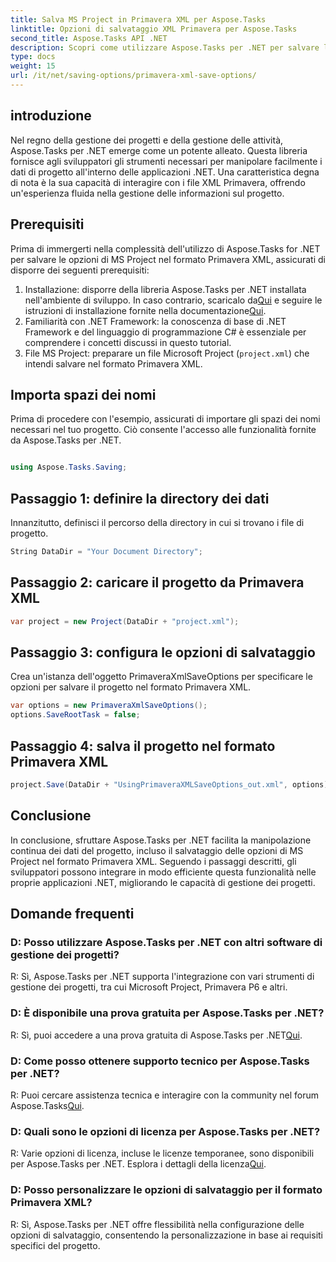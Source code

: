 ```yaml
---
title: Salva MS Project in Primavera XML per Aspose.Tasks
linktitle: Opzioni di salvataggio XML Primavera per Aspose.Tasks
second_title: Aspose.Tasks API .NET
description: Scopri come utilizzare Aspose.Tasks per .NET per salvare le opzioni di MS Project nel formato Primavera XML. Migliora facilmente le capacità di gestione dei progetti.
type: docs
weight: 15
url: /it/net/saving-options/primavera-xml-save-options/
---
```

## introduzione
Nel regno della gestione dei progetti e della gestione delle attività, Aspose.Tasks per .NET emerge come un potente alleato. Questa libreria fornisce agli sviluppatori gli strumenti necessari per manipolare facilmente i dati di progetto all'interno delle applicazioni .NET. Una caratteristica degna di nota è la sua capacità di interagire con i file XML Primavera, offrendo un'esperienza fluida nella gestione delle informazioni sul progetto.
## Prerequisiti
Prima di immergerti nella complessità dell'utilizzo di Aspose.Tasks for .NET per salvare le opzioni di MS Project nel formato Primavera XML, assicurati di disporre dei seguenti prerequisiti:
1.  Installazione: disporre della libreria Aspose.Tasks per .NET installata nell'ambiente di sviluppo. In caso contrario, scaricalo da[Qui](https://releases.aspose.com/tasks/net/) e seguire le istruzioni di installazione fornite nella documentazione[Qui](https://reference.aspose.com/tasks/net/).
2. Familiarità con .NET Framework: la conoscenza di base di .NET Framework e del linguaggio di programmazione C# è essenziale per comprendere i concetti discussi in questo tutorial.
3. File MS Project: preparare un file Microsoft Project (`project.xml`) che intendi salvare nel formato Primavera XML.

## Importa spazi dei nomi
Prima di procedere con l'esempio, assicurati di importare gli spazi dei nomi necessari nel tuo progetto. Ciò consente l'accesso alle funzionalità fornite da Aspose.Tasks per .NET.

```csharp

using Aspose.Tasks.Saving;
```

## Passaggio 1: definire la directory dei dati
Innanzitutto, definisci il percorso della directory in cui si trovano i file di progetto.
```csharp
String DataDir = "Your Document Directory";
```
## Passaggio 2: caricare il progetto da Primavera XML
```csharp
var project = new Project(DataDir + "project.xml");
```
## Passaggio 3: configura le opzioni di salvataggio
Crea un'istanza dell'oggetto PrimaveraXmlSaveOptions per specificare le opzioni per salvare il progetto nel formato Primavera XML.
```csharp
var options = new PrimaveraXmlSaveOptions();
options.SaveRootTask = false;
```
## Passaggio 4: salva il progetto nel formato Primavera XML
```csharp
project.Save(DataDir + "UsingPrimaveraXMLSaveOptions_out.xml", options);
```

## Conclusione
In conclusione, sfruttare Aspose.Tasks per .NET facilita la manipolazione continua dei dati del progetto, incluso il salvataggio delle opzioni di MS Project nel formato Primavera XML. Seguendo i passaggi descritti, gli sviluppatori possono integrare in modo efficiente questa funzionalità nelle proprie applicazioni .NET, migliorando le capacità di gestione dei progetti.
## Domande frequenti
### D: Posso utilizzare Aspose.Tasks per .NET con altri software di gestione dei progetti?
R: Sì, Aspose.Tasks per .NET supporta l'integrazione con vari strumenti di gestione dei progetti, tra cui Microsoft Project, Primavera P6 e altri.
### D: È disponibile una prova gratuita per Aspose.Tasks per .NET?
 R: Sì, puoi accedere a una prova gratuita di Aspose.Tasks per .NET[Qui](https://releases.aspose.com/).
### D: Come posso ottenere supporto tecnico per Aspose.Tasks per .NET?
 R: Puoi cercare assistenza tecnica e interagire con la community nel forum Aspose.Tasks[Qui](https://forum.aspose.com/c/tasks/15).
### D: Quali sono le opzioni di licenza per Aspose.Tasks per .NET?
 R: Varie opzioni di licenza, incluse le licenze temporanee, sono disponibili per Aspose.Tasks per .NET. Esplora i dettagli della licenza[Qui](https://purchase.aspose.com/buy).
### D: Posso personalizzare le opzioni di salvataggio per il formato Primavera XML?
R: Sì, Aspose.Tasks per .NET offre flessibilità nella configurazione delle opzioni di salvataggio, consentendo la personalizzazione in base ai requisiti specifici del progetto.